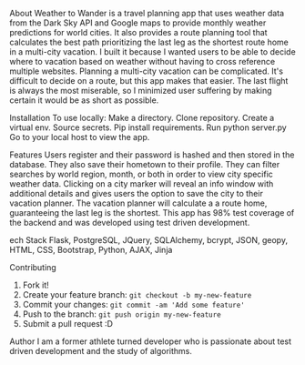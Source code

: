

About
Weather to Wander is a travel planning app that uses weather data from the
Dark Sky API and Google maps to provide monthly weather predictions for world 
cities. It also provides a route planning tool that calculates the best path
prioritizing the last leg as the shortest route home in a multi-city vacation. I
built it because I wanted users to be able to decide where to vacation based on
weather without having to cross reference multiple websites. Planning a multi-city
vacation can be complicated. It's difficult to decide on a route, but this app
makes that easier. The last flight is always the most miserable, so I minimized 
user suffering by making certain it would be as short as possible.

Installation
To use locally:
Make a directory.
Clone repository.
Create a virtual env.
Source secrets.
Pip install requirements.
Run python server.py
Go to your local host to view the app.

Features
Users register and their password is hashed and then stored in the database. They
also save their hometown to their profile. They can filter searches by world
region, month, or both in order to view city specific weather data. Clicking
on a city marker will reveal an info window with additional details and gives
users the option to save the city to their vacation planner. The vacation planner
will calculate a a route home, guaranteeing the last leg is the shortest. This
app has 98% test coverage of the backend and was developed using test driven
development.

ech Stack
Flask, PostgreSQL, JQuery, SQLAlchemy, bcrypt, JSON, geopy, HTML, CSS, 
Bootstrap, Python, AJAX, Jinja

Contributing
1. Fork it!
2. Create your feature branch: `git checkout -b my-new-feature`
3. Commit your changes: `git commit -am 'Add some feature'`
4. Push to the branch: `git push origin my-new-feature`
5. Submit a pull request :D

Author
I am a former athlete turned developer who is passionate about test driven 
development and the study of algorithms.

